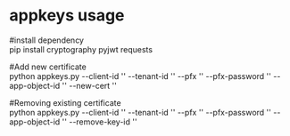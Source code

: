 # appkeys usage  

#install dependency  
pip install cryptography pyjwt requests  

#Add new certificate  
python appkeys.py --client-id '' --tenant-id '' --pfx '' --pfx-password '' --app-object-id '' --new-cert ''  

#Removing existing certificate  
python appkeys.py --client-id '' --tenant-id '' --pfx '' --pfx-password '' --app-object-id '' --remove-key-id ''  
